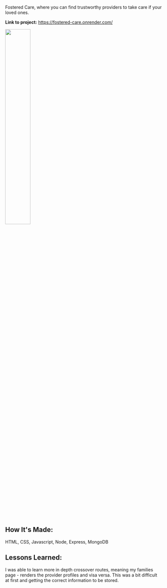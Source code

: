 Fostered Care, where you can find trustworthy providers to take care if your loved ones.


**Link to project:** 
https://fostered-care.onrender.com/


<img src="https://i.imgur.com/DTIRpxv.png" height="40%" width="40%">

## How It's Made:
HTML, CSS, Javascript, Node, Express, MongoDB


## Lessons Learned:

I was able to learn more in depth crossover routes, meaning my families page - renders the provider profiles and visa versa. This was a bit difficult at first and getting the correct information to be stored.
